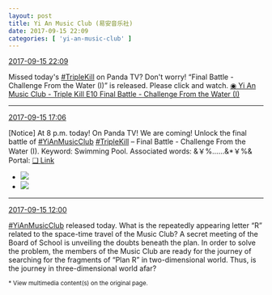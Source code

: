 ```yaml
---
layout: post
title: Yi An Music Club (易安音乐社)
date: 2017-09-15 22:09
categories: [ 'yi-an-music-club' ]
---
```


<div class="weibo-info">
  <a href="http://weibo.com/6094546964/FlYgy6zQG">2017-09-15 22:09</a>
</div>

Missed today's [#TripleKill](http://weibo.com/p/100808d614267acb9089db17679bfac43299ac) on Panda TV? Don't worry! “Final Battle - Challenge From the Water (I)” is released. Please click and watch. [◉ Yi An Music Club - Triple Kill E10 Final Battle - Challenge From the Water (I)](http://www.bilibili.com/video/av14481027/)

<!-- more -->

---

<div class="weibo-info">
  <a href="http://weibo.com/6094546964/FlWhutWJo">2017-09-15 17:06</a>
</div>

[Notice] At 8 p.m. today! On Panda TV! We are coming! Unlock the final battle of [#YiAnMusicClub](http://weibo.com/p/100808beae2e3e05b17b64f63ebedca39f19b2/super_index) [#TripleKill](http://weibo.com/p/100808d614267acb9089db17679bfac43299ac) – Final Battle - Challenge From the Water (I). Keyword: Swimming Pool. Associated words: &￥%……&*￥%& Portal: [❏ Link](http://www.panda.tv/act/triplekill2017.html)

<ul class="weibo-pic-list-1">
  <li class="weibo-pic">
    <a href="http://wx1.sinaimg.cn/mw690/006Es64Agy1fjkcqsj0dzj31hc280awe.jpg"><img src="//wx1.sinaimg.cn/thumb150/006Es64Agy1fjkcqsj0dzj31hc280awe.jpg" /></a>
  </li>
  <li class="weibo-pic">
    <a href="http://wx4.sinaimg.cn/mw690/006Es64Agy1fjkcrjzbtzj33vc2kwx6q.jpg"><img src="//wx4.sinaimg.cn/thumb150/006Es64Agy1fjkcrjzbtzj33vc2kwx6q.jpg" /></a>
  </li>
</ul>

---

<div class="weibo-info">
  <a href="http://weibo.com/6094546964/FlUhgtVzg">2017-09-15 12:00</a>
</div>

[#YiAnMusicClub](http://weibo.com/p/100808beae2e3e05b17b64f63ebedca39f19b2/super_index) released today. What is the repeatedly appearing letter “R” related to the space-time travel of the Music Club? A secret meeting of the Board of School is unveiling the doubts beneath the plan. In order to solve the problem, the members of the Music Club are ready for the journey of searching for the fragments of “Plan R” in two-dimensional world. Thus, is the journey in three-dimensional world afar?

<small>* View multimedia content(s) on the original page.</small>
